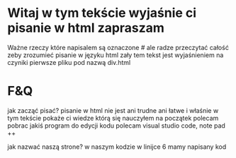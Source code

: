 # Witaj w tym tekście wyjaśnie ci pisanie w html zapraszam
Ważne rzeczy które napisalem są oznaczone # ale radze przeczytać całość zeby zrozumieć pisanie w języku html
zały tem tekst jest wyjaśnieniem na czyniki pierwsze pliku pod nazwą div.html

# F&Q

jak zacząć pisać?
pisanie w html nie jest ani trudne ani łatwe i właśnie w tym tekście pokaże ci wiedze którą się nauczyłem
na początek polecam pobrac jakiś program do edycji kodu
polecam visual studio code, note pad ++

jak nazwać naszą strone?
w naszym kodzie w linijce 6 mamy napisany kod <title>tytuł</title.
title to po angielsku tytuł więc możemy wywnioskować że chodzi w tym kodzie o tytuł
czyli każemy przeglądarce nazwać tą strone w dany sposób
tylko gdzie napisać tem tytuł. Tytuł piszemy pomiędzy kodem title
 
oco chodzi z head i body?
spójrzmy na to jak na człowieka
czyli to co mamy w głowie tego nie widzimy ale tam się rozpoczynają każde rozkazy do całego ciała czyli

w sekcji head dajemy znać przeglądarce naprzykład jak ma się nazywać strona 

w sekcji body wpisujemy cały kod który ma zobaczyć klient który wejdzie na naszą strone czyli naprzykład
tekst który tam przygotowaliśmy

czy strona będzie odrazu dostępna dla każdego?
nie będzie. Będziemy tylko wtedy mogli ją włączyć przez pliki lokalne ale w późniejszym czasie można kupić maszyne i domene.

dlaczego wpisujemy w sekcji head jedną dziwny kod?
<meta http-equiv="X-UA-Compatible" content="IE=edge,chrome=1" />
tem kod daje znać przeglądarce edge lub inych przeglądarkach pisanych na IE żeby poprawnie wyświetliło twoją strone 
u klientów którzy kożystają z przeglądarki microsoftu

# okej mam nadzieje że na większość pytań odpowiedziałem to teraz przejdzmy do części pisania

<a href="link"></a>
a to inaczej hiperłącze czyli klikasz na to i cie przenosi do linka który został wpisany 
Pewnie się spytasz po co te znaki < na początku i > na końcu i jeszcze po co </a>
< to jest początek wierszu każdy wiersz tak zaczynamy w html a kończymy > żeby przeglądarka się domyśliła żeby skończyć w danym miejscu koniec linijki
po co na końcu musi byc taki sam znak co na początku tylko z / 
/ oznacza zakończenie danej rzeczy naprzykład hiperłącza

<div></div>
divy służą do budowania elementów strony www bez takich elementów byśmy osiągneli tylko tekst na naszej stronie
czemu po div jest id i w cudzysłowiu jakieś słowo?
id oznacza nazwe danego diva, po co piszemy id?
po to piszemy żeby łatwiej edytować w css tego diva 
co to znaczy align?
align to jest kod do dawania tesktu w ją chcemy strone
możemy ją dać w prawą strone lewą i wyśrodkować
żeby to zrobić musimy w środku diva wpisać align="strona"
wtedy nam się wszystko wyśrodkuje
naszą strone internetową można napisać w 2 sposoby żeby to się dobrze prezentowało na tabelach:
można napisac na divach i na tabelach
divy + nie czeba pisać bardzo długiego kodu + można go łatwo edytowac w css
tabele - bardzo dużo kodu który musimy napisać - ciężko go edytować w css

co to css?
css w rozwinięciu oznacza Kaskadowe arkusze stylów
czyli edytor wyglądu
w css możemy naprzykład zrobić customową czcionke na stronie 
czy można napisać css odrazu w pliku html?
można dla takiej operacji używamy w sekcji head wiersza <style>
w środku teko kodu nie piszemy jak w html tylko jak w css 
przykład mamy pokazany w kodzie div.html
  
Jak moge powiększyć czcionke?
żeby powiększyć czcionke musimy wpisać koc <h(liczba od 1 do 5)></h[liczba]>
po co dawać po h liczbe?
liczba oznacza jak ma być powiększony tekst najmniej to 5 a najwięcej to 1

Jak można miec customową czcionke w naszej stronie?
wchodzimy na stronie google fonts i tam sobie szukamy potem tam wyszukujemy sobie czcionke
ja wybrałem sobie czcionke Josefin Sans
szukamy odpowiedniego rozmiaru ja wziołem 300
klikamy select this style i po prawej wyskakuje nam panel 
w nim kopiujemy pierwszy kod i wklejamy go do sekcji head
a pod spodem mamy 2 kod on nam będzie potrzebny do dodania go w stronie jak i 1

# Teraz przechodzimy do sekcji jak to napisałem

na początku zrobiłem jednego diva w którym pomieszcze reszte divów i nazwałem go "container"
jak już zrobimy danego diva to przechodzimy do sekcji style
tam wpisujemy #container i otwieramy nawiasy {}
pamiędzy tymi nawiasami wpisujemy kod
naprzykład chcemy mieć szare tło
to pomiędzy nawiasami wpisujemy
background color ( kolor w moim przypadku będzie to szary to wspisuje gray)
i naprzykład mamy dodaną customową czcionke 
żeby uzyskać czcionke na całej stronie wpisujemy w sekcji head 1 kod który skopiowaliśmy z google fonts
i potem w sekcji container pod bacground color wpisujemy kod który był pod spodem kodu który skopiowaliśmy do sekcji head

pod divem container zrobiłem kolejnego diva który się nazywa logo
po między tym divem wpisałem co ma być w logo czyli dałem powiększony tekst i tam wpisałem swoje logo
teraz przechodzimy do sekcji style
tam został utworzony kod #logo
tam mamy określone wytyczne jak powienien wyglądać te logo
teraz wytłumacze co robi każdy kod
background color - dodaje kolor który ma być w tym divie
color - kolor tekstu jaki ma tam być ja dałem biały bo miałem czarne tło
width - szerokość naszego diva
min-height - minimalna wysokość naszego diva
padding - odstęp od naszego tekstu
okej czyli wytumaczyłem wam co każdy z tego kodu robi więc przejdzmy do kolejnego diva

następnym divem będzie nav
nav to inaczej panel po lewej stronie
tem div w samym html dodaje nam nowy kod
który się nazywa <br>
<br> to inaczej nowa linijka bo jak piszemy strony to piszmy na różne systemy operacyjne
a naprzykład windows odczytuje inaczej konic linijki niż linux
więdz temu zostało tak zrobione że br to koniec linijki
ale dobra tak pozatym to nic nowego nie jest
oczywiście robimy to samo w style co z divem logo ale tam mamy jedną nową rzecz
float: (kierunek: left right); - tem kod oznacza przyklejenie się do danego kierunku który tam napisaliśmy

kolejny div to jest div content
najważnieszy div to w nim właśnie napiszemy główne rzeczy które chcemy żeby klient je zobaczył
tem div to jest jakby środek strony
poznajemy tam nowy kod pod nazwą
<img - tem kod to jest wyświetlenie zdjęcia na naszej stronie
czemu tam jest napisane src?
src czyli jak się nazywa te zdjęcie
jak jest w jakimś folderze to musimy w cudzysłowiu wpisać całą ścieżke do tego zdjęcia a jak jest w tym samym folderze co nasza praca to wpisujemy 
tylko nazwe w moim przypadku to jest sadgunie.png
czyli poprawnie by to wyglądało
<img src="(plik zdjęcia z napisaną końcówką naprzykład .jpg, .png)">
ale i też tam mamy hiper łącze
hiper łącza czyli linki już potrafimy zrobić więc pomine tem szczegół
dodajemy taki sam kod do style co do reszty ale tam usuwamy min-hight
czemu? bo chyba nie chcemy żeby nasz tekst jak jest zaduży żeby przechodził przez inne divy albo ba żeby go nie było pokaanego na ekranie

następnym divem jest ad
tem div to kolejny panel ale po prawej stronie
div piszemy jak div nav

i ostani div czyli footer
footer inaczej to stópka 
stópki używamy na dole naszej strony
tez piszemy tam wszystko tak samo oprócz jednej rzeczy
nie piszemy wtedy w style float: left; bo jak byśmy tak napisali to byśmy mieli po lewej stronie stopke a my ją chcemy na dole
temu wtedy zamiast float wpisujemy tam clear: float; żeby usunąćw od tego diva żeby nie pojawiał się po lewo

po tym wszystkim zamykamy naszego wielkiego diva container i też html i body

# w tym tekście opowiedziałem ci na czyniki pierwsze każdy kod
mogą być błedy pisowni bo kończe to pisać o 4:30

Więc życze ci miłem przygody z językiem html
